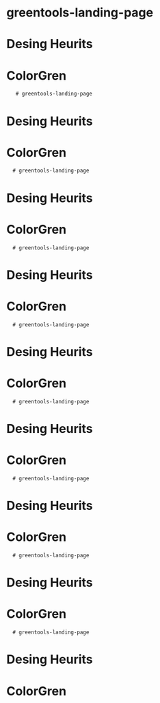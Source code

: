 # greentools-landing-page
# Desing Heurits 
# ColorGren  
     
        
      
      
      
       # greentools-landing-page
# Desing Heurits 
# ColorGren  
     
        
      
      # greentools-landing-page
# Desing Heurits 
# ColorGren  
     
        
      
      # greentools-landing-page
# Desing Heurits 
# ColorGren  
     
        
      
      # greentools-landing-page
# Desing Heurits 
# ColorGren  
     
        
      
      # greentools-landing-page
# Desing Heurits 
# ColorGren  
     
        
      
      # greentools-landing-page
# Desing Heurits 
# ColorGren  
     
        
      
      # greentools-landing-page
# Desing Heurits 
# ColorGren  
     
        
      
      # greentools-landing-page
# Desing Heurits 
# ColorGren  
     
        
      
      
